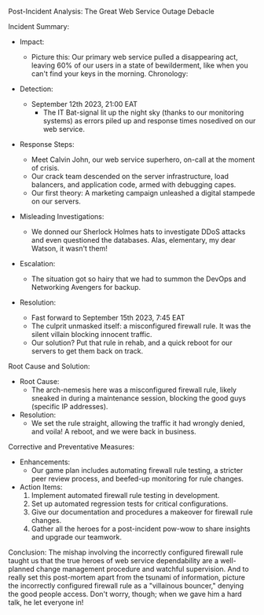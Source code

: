 Post-Incident Analysis: The Great Web Service Outage Debacle

Incident Summary:
- Impact: 
  - Picture this: Our primary web service pulled a disappearing act, leaving 60% of our users in a state of bewilderment, like when you can't find your keys in the morning.
Chronology:
- Detection: 
  - September 12th 2023, 21:00 EAT
    - The IT Bat-signal lit up the night sky (thanks to our monitoring systems) as errors piled up and response times nosedived on our web service.
- Response Steps:
  - Meet Calvin John, our web service superhero, on-call at the moment of crisis.
  - Our crack team descended on the server infrastructure, load balancers, and application code, armed with debugging capes.
  - Our first theory: A marketing campaign unleashed a digital stampede on our servers.

- Misleading Investigations:
  - We donned our Sherlock Holmes hats to investigate DDoS attacks and even questioned the databases. Alas, elementary, my dear Watson, it wasn't them!

- Escalation:
  - The situation got so hairy that we had to summon the DevOps and Networking Avengers for backup.

- Resolution:
  - Fast forward to September 15th  2023, 7:45 EAT
  - The culprit unmasked itself: a misconfigured firewall rule. It was the silent villain blocking innocent traffic.
  - Our solution? Put that rule in rehab, and a quick reboot for our servers to get them back on track.

Root Cause and Solution:
- Root Cause:
  - The arch-nemesis here was a misconfigured firewall rule, likely sneaked in during a maintenance session, blocking the good guys (specific IP addresses).
- Resolution:
  - We set the rule straight, allowing the traffic it had wrongly denied, and voila! A reboot, and we were back in business.

Corrective and Preventative Measures:
- Enhancements:
  - Our game plan includes automating firewall rule testing, a stricter peer review process, and beefed-up monitoring for rule changes.
- Action Items:
  1. Implement automated firewall rule testing in development.
  2. Set up automated regression tests for critical configurations.
  3. Give our documentation and procedures a makeover for firewall rule changes.
  4. Gather all the heroes for a post-incident pow-wow to share insights and upgrade our teamwork.

Conclusion:
The mishap involving the incorrectly configured firewall rule taught us that the true heroes of web service dependability are a well-planned change management procedure and watchful supervision.
And to really set this post-mortem apart from the tsunami of information, picture the incorrectly configured firewall rule as a "villainous bouncer," denying the good people access. Don't worry, though; when we gave him a hard talk, he let everyone in!


